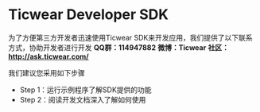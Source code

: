 # Ticwear Developer SDK
为了方便第三方开发者迅速使用Ticwear SDK来开发应用，我们提供了以下联系方式，协助开发者进行开发
**QQ群：114947882**
**微博：Ticwear**
**社区：http://ask.ticwear.com/**

我们建议您采用如下步骤
* Step 1：运行示例程序了解SDK提供的功能
* Step 2：阅读开发文档深入了解如何使用

